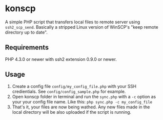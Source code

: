 # konscp
A simple PHP script that transfers local files to remote server using `ssh2_scp_send`. Basically a stripped Linux version of WinSCP's "keep remote directory up to date".

## Requirements
PHP 4.3.0 or newer with ssh2 extension 0.9.0 or newer.

## Usage
1. Create a config file `config/my_config_file.php` with your SSH credientials. See `config/config_sample.php` for example.
2. Open konscp folder in terminal and run the `sync.php` with a `-c` option as your your config file name. Like this: `php sync.php -c my_config_file`
3. That's it, your files are now being wathed. Any new files made in the local directory will be also uploaded if the script is running.
